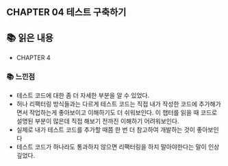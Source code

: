 ## CHAPTER 04 테스트 구축하기

## 📚 읽은 내용
- CHAPTER 4
### 📚 느낀점
- 테스트 코드에 대한 좀 더 자세한 부분을 알 수 있었다.
- 허나 리팩터링 방식들과는 다르게 테스트 코드는 직접 내가 작성한 코드에 추가해가면서 작업하는게 좋아보이고 이해하기도 더 쉬워보인다. 이 챕터를 읽을 때 코드로 설명된 부분이 많은데 직접 해보기 전까진 이해하기 어려워보인다.
- 실제로 내가 테스트 코드를 추가할 때쯤 한 번 더 참고하여 개발하는 것이 좋아보인다
- 테스트 코드가 하나라도 통과하지 않으면 리팩터링을 하지 말아야한다는 말이 인상깊었다.